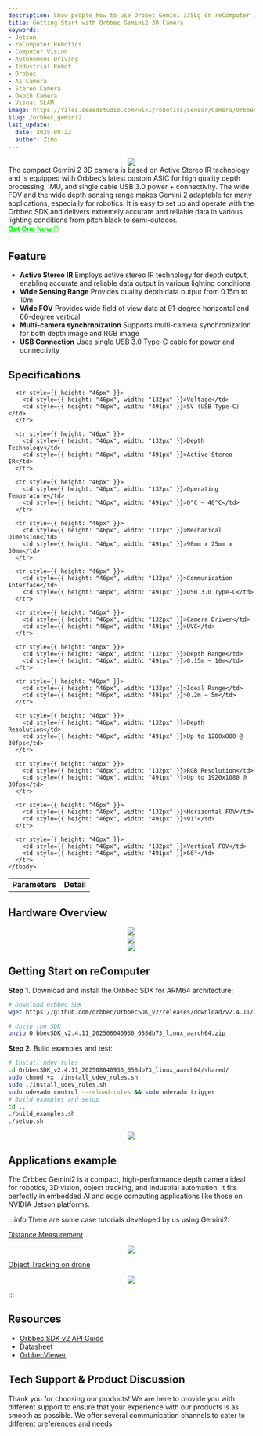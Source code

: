 ```yaml
---
description: Show people how to use Orbbec Gemini 335Lg on reComputer Jetson platform.
title: Getting Start with Orbbec Gemini2 3D Camera
keywords:
- Jetson
- reComputer Robotics
- Computer Vision
- Autonomous Driving
- Industrial Robot
- Orbbec
- AI Camera
- Stereo Camera
- Depth Camera
- Visual SLAM
image: https://files.seeedstudio.com/wiki/robotics/Sensor/Camera/Orbbec_Gemini2/orbbec-gemini-2-3d-camera.webp 
slug: /orbbec_gemini2
last_update:
  date: 2025-08-22
  author: Zibo
---
```


<div align="center">
    <img width={400} 
    src="https://files.seeedstudio.com/wiki/robotics/Sensor/Camera/Orbbec_Gemini2/orbbec-gemini-2-3d-camera.png" />
</div>

<div style={{ textAlign: "justify" }}>
The compact Gemini 2 3D camera is based on Active Stereo IR technology and is equipped with Orbbec’s latest custom ASIC for high quality depth processing, IMU, and single cable USB 3.0 power + connectivity. The wide FOV and the wide depth sensing range makes Gemini 2 adaptable for many applications, especially for robotics. It is easy to set up and operate with the Orbbec SDK and delivers extremely accurate and reliable data in various lighting conditions from pitch black to semi-outdoor.
</div>

<div class="get_one_now_container" style={{textAlign: 'center'}}>
<a class="get_one_now_item" href="https://www.seeedstudio.com/Orbbec-Gemini-2-3D-Camera-p-6464.html" target="_blank">
<strong><span><font color={'FFFFFF'} size={"4"}> Get One Now 🖱️</font></span></strong>
</a></div>


## Feature
- **Active Stereo IR** Employs active stereo IR technology for depth output, enabling accurate and reliable data output in various lighting conditions
- **Wide Sensing Range** Provides quality depth data output from 0.15m to 10m
- **Wide FOV** Provides wide field of view data at 91-degree horizontal and 66-degree vertical
- **Multi-camera synchrnoization** Supports multi-camera synchronization for both depth image and RGB image
- **USB Connection** Uses single USB 3.0 Type-C cable for power and connectivity

## Specifications
<div className="table-center">
  <table style={{ height: "700px" }}>
    <tbody>
      <tr style={{ height: "46px" }}>
        <td style={{ height: "46px", width: "400px" }}>
          <strong>Parameters</strong>
        </td>
        <td style={{ height: "46px", width: "491px" }}>
          <strong>Detail</strong>
        </td>
      </tr>

      <tr style={{ height: "46px" }}>
        <td style={{ height: "46px", width: "132px" }}>Voltage</td>
        <td style={{ height: "46px", width: "491px" }}>5V (USB Type-C)</td>
      </tr>

      <tr style={{ height: "46px" }}>
        <td style={{ height: "46px", width: "132px" }}>Depth Technology</td>
        <td style={{ height: "46px", width: "491px" }}>Active Stereo IR</td>
      </tr>

      <tr style={{ height: "46px" }}>
        <td style={{ height: "46px", width: "132px" }}>Operating Temperature</td>
        <td style={{ height: "46px", width: "491px" }}>0°C ~ 40°C</td>
      </tr>

      <tr style={{ height: "46px" }}>
        <td style={{ height: "46px", width: "132px" }}>Mechanical Dimension</td>
        <td style={{ height: "46px", width: "491px" }}>90mm x 25mm x 30mm</td>
      </tr>

      <tr style={{ height: "46px" }}>
        <td style={{ height: "46px", width: "132px" }}>Communication Interface</td>
        <td style={{ height: "46px", width: "491px" }}>USB 3.0 Type-C</td>
      </tr>

      <tr style={{ height: "46px" }}>
        <td style={{ height: "46px", width: "132px" }}>Camera Driver</td>
        <td style={{ height: "46px", width: "491px" }}>UVC</td>
      </tr>

      <tr style={{ height: "46px" }}>
        <td style={{ height: "46px", width: "132px" }}>Depth Range</td>
        <td style={{ height: "46px", width: "491px" }}>0.15m ~ 10m</td>
      </tr>

      <tr style={{ height: "46px" }}>
        <td style={{ height: "46px", width: "132px" }}>Ideal Range</td>
        <td style={{ height: "46px", width: "491px" }}>0.2m ~ 5m</td>
      </tr>

      <tr style={{ height: "46px" }}>
        <td style={{ height: "46px", width: "132px" }}>Depth Resolution</td>
        <td style={{ height: "46px", width: "491px" }}>Up to 1280x800 @ 30fps</td>
      </tr>

      <tr style={{ height: "46px" }}>
        <td style={{ height: "46px", width: "132px" }}>RGB Resolution</td>
        <td style={{ height: "46px", width: "491px" }}>Up to 1920x1080 @ 30fps</td>
      </tr>

      <tr style={{ height: "46px" }}>
        <td style={{ height: "46px", width: "132px" }}>Horizontal FOV</td>
        <td style={{ height: "46px", width: "491px" }}>91°</td>
      </tr>

      <tr style={{ height: "46px" }}>
        <td style={{ height: "46px", width: "132px" }}>Vertical FOV</td>
        <td style={{ height: "46px", width: "491px" }}>66°</td>
      </tr>
    </tbody>
  </table>
</div>

## Hardware Overview

<div align="center">
    <img width={700} 
     src="https://media-cdn.seeedstudio.com/media/wysiwyg/upload/image-101090144-1.png" />
</div>

<div align="center">
    <img width={700} 
     src="https://media-cdn.seeedstudio.com/media/wysiwyg/upload/image-101090144-2.png" />
</div>

<div align="center">
    <img width={700} 
     src="https://media-cdn.seeedstudio.com/media/wysiwyg/upload/image-101090144-3.png" />
</div>

## Getting Start on reComputer

**Step 1.** Download and install the Orbbec SDK for ARM64 architecture:

```bash
# Download Orbbec SDK
wget https://github.com/orbbec/OrbbecSDK_v2/releases/download/v2.4.11/OrbbecSDK_v2.4.11_202508040936_058db73_linux_aarch64.zip

# Unzip the SDK
unzip OrbbecSDK_v2.4.11_202508040936_058db73_linux_aarch64.zip
```

**Step 2.** Build examples and test:
```bash
# Install udev rules
cd OrbbecSDK_v2.4.11_202508040936_058db73_linux_aarch64/shared/
sudo chmod +x ./install_udev_rules.sh
sudo ./install_udev_rules.sh
sudo udevadm control --reload-rules && sudo udevadm trigger
# Build examples and setup
cd ..
./build_examples.sh
./setup.sh
```


<div align="center">
    <img width={1000} 
    src="https://files.seeedstudio.com/wiki/robotics/Sensor/Camera/Orbbec_Gemini2/test_sdk.png" />
</div>

## Applications example

<div style={{ textAlign: "justify" }}>
The Orbbec Gemini2 is a compact, high-performance depth camera ideal for robotics, 3D vision, object tracking, and industrial automation. 
it fits perfectly in embedded AI and edge computing applications like those on NVIDIA Jetson platforms.
</div>

:::info
There are some case tutorials developed by us using Gemini2:

[Distance Measurement](https://wiki.seeedstudio.com/yolov11_with_depth_camera/)

<div align="center">
    <img width={800} 
    src="https://files.seeedstudio.com/wiki/robotics/Sensor/Camera/Orbbec_Gemini2/distance.png" />
</div>


[Object Tracking on drone](https://wiki.seeedstudio.com/object_tracking_with_reComputer_jetson_and_pX4/)

<div align="center">
    <img width={800} 
    src="https://files.seeedstudio.com/wiki/robotics/Sensor/Camera/Orbbec_Gemini2/px4.png" />
</div>

:::

## Resources

- [Orbbec SDK v2 API Guide](https://orbbec.github.io/docs/OrbbecSDKv2_API_User_Guide/source/3_Application_Guide/Application_Guide.html)
- [Datasheet](https://files.seeedstudio.com/products/Orbbec/Orbbec_Gemini_2_Series_Datasheet_V1.7_20240316.pdf)
- [OrbbecViewer](https://github.com/orbbec/OrbbecSDK/blob/main/doc/OrbbecViewer/English/OrbbecViewer.md)

## Tech Support & Product Discussion

Thank you for choosing our products! We are here to provide you with different support to ensure that your experience with our products is as smooth as possible. We offer several communication channels to cater to different preferences and needs.

<div class="button_tech_support_container">
<a href="https://forum.seeedstudio.com/" class="button_forum"></a> 
<a href="https://www.seeedstudio.com/contacts" class="button_email"></a>
</div>

<div class="button_tech_support_container">
<a href="https://discord.gg/eWkprNDMU7" class="button_discord"></a> 
<a href="https://github.com/Seeed-Studio/wiki-documents/discussions/69" class="button_discussion"></a>
</div>
